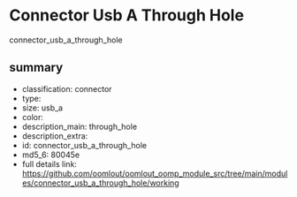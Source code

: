 # Connector Usb A Through Hole  
connector_usb_a_through_hole  
 
## summary 
* classification: connector
* type: 
* size: usb_a
* color: 
* description_main: through_hole
* description_extra: 
* id: connector_usb_a_through_hole
* md5_6: 80045e
* full details link: https://github.com/oomlout/oomlout_oomp_module_src/tree/main/modules/connector_usb_a_through_hole/working






